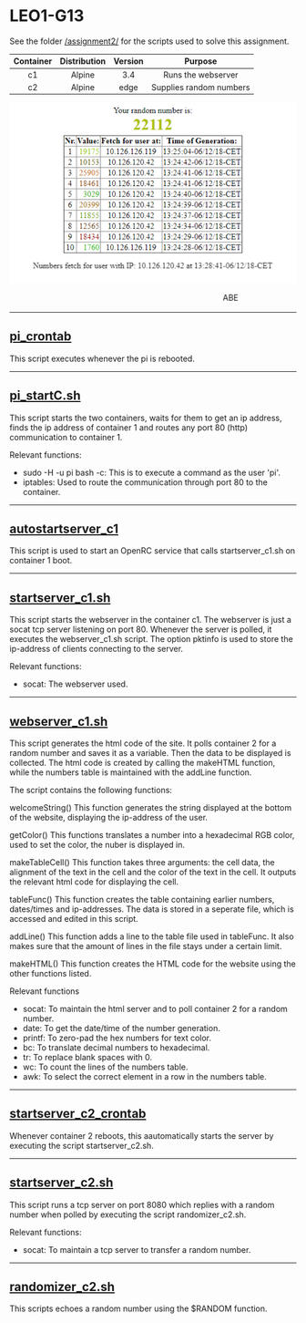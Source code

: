 # LEO1-G13

See the folder [/assignment2/](/assignment2/) for the scripts used to solve this assignment.

| Container        | Distribution | Version  | Purpose |
|:-------------:|:-------------:|:-----:|:---:|
| c1     | Alpine | 3.4 | Runs the webserver |
| c2      | Alpine      |  edge | Supplies random numbers|

<p align="center">
  <img src="https://github.com/SimonLBSoerensen/LEO1-G13/blob/master/WebsiteImage.png" title="Screenshot of website in action"></p>

<marquee> ABE </marquee>

----------------
[pi_crontab](/assignment2/pi_crontab)
----------------
This script executes  whenever the pi is rebooted.

------------------
[pi_startC.sh](/assignment2/pi_startC.sh)
------------------
This script starts the two containers, waits for them to get an ip address, finds the ip address of container 1 and routes any 
port 80 (http) communication to container 1.

Relevant functions:
- sudo -H -u pi bash -c: This is to execute a command as the user 'pi'.
- iptables: Used to route the communication through port 80 to the container.

------------------------
[autostartserver_c1](/assignment2/autostartserver_c1)
------------------------
This script is used to start an OpenRC service that calls startserver_c1.sh on container 1 boot.

-----------------------
[startserver_c1.sh](/assignment2/startserver_c1.sh)
-----------------------
This script starts the webserver in the container c1. The webserver is just a socat tcp server listening on port 80. 
Whenever the server is polled, it executes the webserver_c1.sh script. The option pktinfo is used to store the ip-address of
clients connecting to the server.

Relevant functions:
- socat: The webserver used.

---------------------
[webserver_c1.sh](/assignment2/webserver_c1.sh)
---------------------
This script generates the html code of the site. It polls container 2 for a random number and saves it as a variable. 
Then the data to be displayed is collected. The html code is created by calling the makeHTML function, while the
numbers table is maintained with the addLine function.

The script contains the following functions:

welcomeString()
  This function generates the string displayed at the bottom of the website, displaying the ip-address of the user.
  
getColor()
  This functions translates a number into a hexadecimal RGB color, used to set the color, the nuber is displayed in.
  
makeTableCell()
  This function takes three arguments: the cell data, the alignment of the text in the cell and the color of the text in the cell.
  It outputs the relevant html code for displaying the cell.
 
tableFunc()
  This function creates the table containing earlier numbers, dates/times and ip-addresses. The data is stored in a seperate file, which
  is accessed and edited in this script.
  
addLine()
  This function adds a line to the table file used in tableFunc. It also makes sure that the amount of lines in the file stays under a certain limit.
  
makeHTML()
  This function creates the HTML code for the website using the other functions listed.

Relevant functions
- socat: To maintain the html server and to poll container 2 for a random number.
- date: To get the date/time of the number generation.
- printf: To zero-pad the hex numbers for text color.
- bc: To translate decimal numbers to hexadecimal.
- tr: To replace blank spaces with 0.
- wc: To count the lines of the numbers table.
- awk: To select the correct element in a row in the numbers table.

----------------------------
[startserver_c2_crontab](/assignment2/startserver_c2_crontab)
----------------------------
Whenever container 2 reboots, this aautomatically starts the server by executing the script startserver_c2.sh.

-----------------------
[startserver_c2.sh](/assignment2/startserver_c2.sh)
-----------------------
This script runs a tcp server on port 8080 which replies with a random number when polled by executing the script randomizer_c2.sh.

Relevant functions:
- socat: To maintain a tcp server to transfer a random number.

----------------------
[randomizer_c2.sh](/assignment2/randomizer_c2.sh)
----------------------
This scripts echoes a random number using the $RANDOM function.
